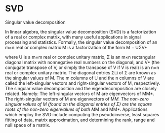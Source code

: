 SVD
===

Singular value decomposition

In linear algebra, the singular value decomposition (SVD) is a factorization of a real or complex matrix, with many useful applications in signal processing and statistics.
Formally, the singular value decomposition of an m×n real or complex matrix M is a factorization of the form
M = UΣV*

where U is a m×m real or complex unitary matrix, Σ is an m×n rectangular diagonal matrix with nonnegative real numbers on the diagonal, and V* (the conjugate transpose of V, or simply the transpose of V if V is real) is an n×n real or complex unitary matrix. The diagonal entries Σi,i of Σ are known as the singular values of M. The m columns of U and the n columns of V are called the left-singular vectors and right-singular vectors of M, respectively.
The singular value decomposition and the eigendecomposition are closely related. Namely:
The left-singular vectors of M are eigenvectors of MM*.
The right-singular vectors of M are eigenvectors of M*M.
The non-zero singular values of M (found on the diagonal entries of Σ) are the square roots of the non-zero eigenvalues of both M*M and MM*.
Applications which employ the SVD include computing the pseudoinverse, least squares fitting of data, matrix approximation, and determining the rank, range and null space of a matrix.
